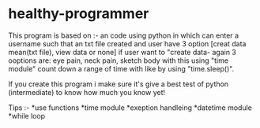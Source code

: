 # healthy-programmer
This program is based on :-
an code using python in which  can enter a username such that an txt file created and user have 3 option [creat data mean(txt file), view data or none] if user want to  "create data- again 3 ooptions are: eye pain, neck pain, sketch body with this using "time module" 
 count down a range of time with like by using "time.sleep()". 
 
 If you create this program i make sure it's give  a best test  of python (intermediate) to know how much you know yet!
 
   Tips :-
   *use functions
   *time module
   *exeption handleing
   *datetime module
   *while loop
 
